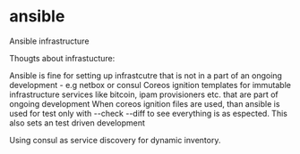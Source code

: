 # ansible
Ansible infrastructure

Thougts about infrastucture:

Ansible is fine for setting up infrastcutre that is not in a part of an ongoing development - e.g netbox or consul
Coreos ignition templates for immutable infrastructure services like bitcoin, ipam provisioners etc. that are part of ongoing development
When coreos ignition files are used, than ansible is used for test only with --check --diff to see everything is as espected. This also sets an test driven development

Using consul as service discovery for dynamic inventory.

